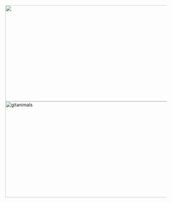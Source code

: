 <a href="https://github.com/devxb/gitanimals">
<img
  src="https://render.gitanimals.org/farms/Taeheeeeeee"
  width="600"
  height="300"
/>
</a>
<a href="https://www.gitanimals.org/">
  <img
    src="https://render.gitanimals.org/guilds/669546667782242005/draw"
    width="600"
    height="300"
    alt="gitanimals"
  />
</a>
